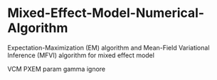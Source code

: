 # Mixed-Effect-Model-Numerical-Algorithm
 Expectation-Maximization (EM) algorithm and Mean-Field Variational Inference (MFVI) algorithm for mixed effect model


VCM PXEM
param gamma ignore
